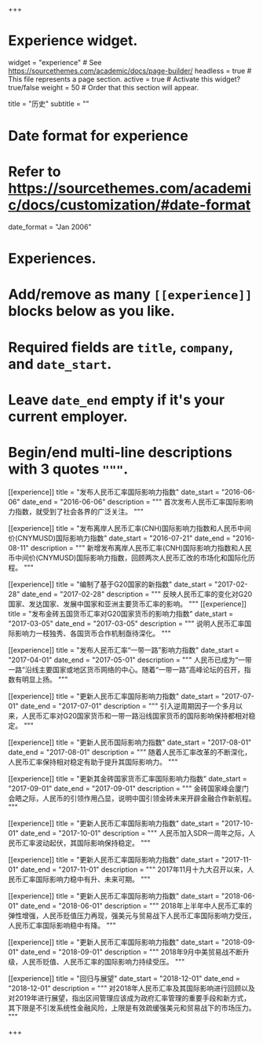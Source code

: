 +++
# Experience widget.
widget = "experience"  # See https://sourcethemes.com/academic/docs/page-builder/
headless = true  # This file represents a page section.
active = true  # Activate this widget? true/false
weight = 50  # Order that this section will appear.

title = "历史"
subtitle = ""

# Date format for experience
#   Refer to https://sourcethemes.com/academic/docs/customization/#date-format
date_format = "Jan 2006"

# Experiences.
#   Add/remove as many `[[experience]]` blocks below as you like.
#   Required fields are `title`, `company`, and `date_start`.
#   Leave `date_end` empty if it's your current employer.
#   Begin/end multi-line descriptions with 3 quotes `"""`.
[[experience]]
  title = "发布人民币汇率国际影响力指数"
  date_start = "2016-06-06"
  date_end = "2016-06-06"
  description = """
  首次发布人民币汇率国际影响力指数，就受到了社会各界的广泛关注。
  """
  

[[experience]]
  title = "发布离岸人民币汇率(CNH)国际影响力指数和人民币中间价(CNYMUSD)国际影响力指数"
  date_start = "2016-07-21"
  date_end = "2016-08-11"
  description = """
  新增发布离岸人民币汇率(CNH)国际影响力指数和人民币中间价(CNYMUSD)国际影响力指数，回顾两次人民币汇改的市场化和国际化历程。
  """
  
  [[experience]]
  title = "编制了基于G20国家的新指数"
  date_start = "2017-02-28"
  date_end = "2017-02-28"
  description = """
  反映人民币汇率的变化对G20国家、发达国家、发展中国家和亚洲主要货币汇率的影响。
  """
  [[experience]]
  title = "发布金砖五国货币汇率对G20国家货币的影响力指数"
  date_start = "2017-03-05"
  date_end = "2017-03-05"
  description = """
  说明人民币汇率国际影响力一枝独秀、各国货币合作机制亟待深化。
  """
  
  [[experience]]
  title = "发布人民币汇率“一带一路”影响力指数"
  date_start = "2017-04-01"
  date_end = "2017-05-01"
  description = """
  人民币已成为“一带一路”沿线主要国家或地区货币网络的中心。随着“一带一路”高峰论坛的召开，指数有明显上扬。
  """
  
  [[experience]]
  title = "更新人民币汇率国际影响力指数"
  date_start = "2017-07-01"
  date_end = "2017-07-01"
  description = """
  引入逆周期因子一个多月以来，人民币汇率对G20国家货币和一带一路沿线国家货币的国际影响保持都相对稳定。
  """
  
  [[experience]]
  title = "更新人民币国际影响力指数"
  date_start = "2017-08-01"
  date_end = "2017-08-01"
  description = """
  随着人民币汇率改革的不断深化，人民币汇率保持相对稳定有助于提升其国际影响力。
  """
  
  [[experience]]
  title = "更新其金砖国家货币汇率国际影响力指数"
  date_start = "2017-09-01"
  date_end = "2017-09-01"
  description = """
  金砖国家峰会厦门会晤之际，人民币的引领作用凸显，说明中国引领金砖未来开辟金融合作新航程。
  """
  
  [[experience]]
  title = "更新人民币汇率国际影响力指数"
  date_start = "2017-10-01"
  date_end = "2017-10-01"
  description = """
  人民币加入SDR一周年之际，人民币汇率波动起伏，其国际影响保持稳定。
  """
  
  [[experience]]
  title = "更新人民币汇率国际影响力指数"
  date_start = "2017-11-01"
  date_end = "2017-11-01"
  description = """
  2017年11月十九大召开以来，人民币汇率国际影响力稳中有升、未来可期。
  """
  
  [[experience]]
  title = "更新人民币汇率国际影响力指数"
  date_start = "2018-06-01"
  date_end = "2018-06-01"
  description = """
  2018年上半年中人民币汇率的弹性增强，人民币贬值压力再现，强美元与贸易战下人民币汇率国际影响力受压，人民币汇率国际影响稳中有降。
  """
  
  [[experience]]
  title = "更新人民币汇率国际影响力指数"
  date_start = "2018-09-01"
  date_end = "2018-09-01"
  description = """
  2018年9月中美贸易战不断升级，人民币贬值、人民币汇率的国际影响力持续受压。
  """
  
  [[experience]]
  title = "回归与展望"
  date_start = "2018-12-01"
  date_end = "2018-12-01"
  description = """
  对2018年人民币汇率及其国际影响进行回顾以及对2019年进行展望，指出区间管理应该成为政府汇率管理的重要手段和新方式，其下限是不引发系统性金融风险，上限是有效疏缓强美元和贸易战下的市场压力。
  """


+++

